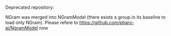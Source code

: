 Deprecated repository:

NGram was merged into NGramModel (there exists a group in its baseline to load only NGram). 
Please refere to https://github.com/pharo-ai/NgramModel now

